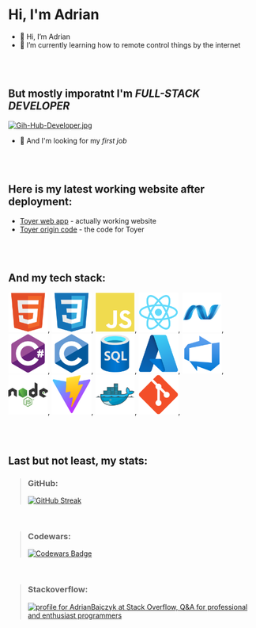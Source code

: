

# Hi, I'm Adrian
- 👋 Hi, I’m Adrian
- 🌱 I’m currently learning how to remote control things by the internet
<br />
<br />

## But mostly imporatnt I'm *FULL-STACK DEVELOPER*
[![Gih-Hub-Developer.jpg](https://i.postimg.cc/ZK3z8318/Gih-Hub-Developer.jpg)](https://postimg.cc/YhpPk420)
- 🔨 And I'm looking for my *first job*

<br />
<br />

## Here is my latest working website after deployment: 
- [Toyer web app](https://toyer.azurewebsites.net/) - actually working website
- [Toyer origin code](https://github.com/AdrianBajczyk/Toyer) - the code for Toyer

<br />
<br />

## And my tech stack:
<img src="https://github.com/devicons/devicon/blob/master/icons/html5/html5-original.svg" width=80 height=80>,
<img src="https://github.com/devicons/devicon/blob/master/icons/css3/css3-original.svg" width=80 height=80>,
<img src="https://github.com/devicons/devicon/blob/master/icons/javascript/javascript-plain.svg" width=80 height=80>,
<img src="https://github.com/devicons/devicon/blob/master/icons/react/react-original.svg" width=80 height=80>,
<img src="https://github.com/devicons/devicon/blob/master/icons/dot-net/dot-net-original.svg" width=80 height=80>,
<img src="https://github.com/devicons/devicon/blob/master/icons/csharp/csharp-original.svg" width=80 height=80>,
<img src="https://github.com/devicons/devicon/blob/master/icons/c/c-original.svg" width=80 height=80>,
<img src="https://github.com/devicons/devicon/blob/master/icons/azuresqldatabase/azuresqldatabase-original.svg" weight=80 height=80>,
<img src="https://github.com/devicons/devicon/blob/master/icons/azure/azure-original.svg" widh=80 height=80>,
<img src="https://github.com/devicons/devicon/blob/master/icons/azuredevops/azuredevops-original.svg" width=80 height=80>,
<img src="https://github.com/devicons/devicon/blob/master/icons/nodejs/nodejs-original-wordmark.svg" width=80 height=80>,
<img src="https://github.com/devicons/devicon/blob/master/icons/vitejs/vitejs-original.svg" width=80 height=80>,
<img src="https://github.com/devicons/devicon/blob/master/icons/docker/docker-original.svg" width=80 height=80>,
<img src="https://github.com/devicons/devicon/blob/master/icons/git/git-original.svg" width=80 height=80>,

<br />
<br />

## Last but not least, my stats:
>### GitHub:
>[![GitHub Streak](https://streak-stats.demolab.com?user=AdrianBajczyk&theme=transparent&border_radius=10&card_width=500)](https://git.io/streak-stats)
<br />

>### Codewars:
>[![Codewars Badge](https://www.codewars.com/users/AdrianBajczyk/badges/large)](https://www.codewars.com/users/AdrianBajczyk)
<br />

>### Stackoverflow:
>
><a href="https://stackoverflow.com/users/23237258/adrianbajczyk"><img src="https://stackoverflow.com/users/flair/23237258.png" width="208" height="58" alt="profile for AdrianBajczyk at Stack Overflow, Q&amp;A for professional and enthusiast programmers" title="profile for AdrianBajczyk at Stack Overflow, Q&amp;A for professional and enthusiast programmers"></a>

<br />
<br />
<!---
AdrianBajczyk/AdrianBajczyk is a ✨ special ✨ repository because its `README.md` (this file) appears on your GitHub profile.
You can click the Preview link to take a look at your changes.
--->
